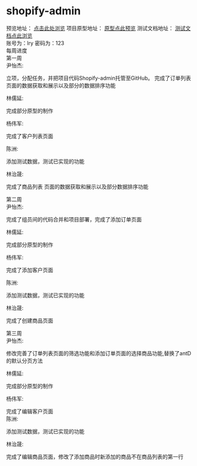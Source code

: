 # shopify-admin
预览地址： 
<a href="https://yyj3603.github.io/shopify-admin/">点击此处浏览</a>
项目原型地址：
<a href="https://mrlinry.github.io/Train/%E5%8E%9F%E5%9E%8B/index.html">原型点此预览</a>
测试文档地址：
<a href=" https://github.com/yyj3603/shopify-admin/blob/master/test.md">测试文档点此浏览</a>
<br />账号为：lry 密码为：123
<br />
每周进度<br />
第一周<br />
尹怡杰:

立项，分配任务，并把项目代码Shopify-admin托管至GitHub。 完成了订单列表 页面的数据获取和展示以及部分的数据排序功能

林儒延:

完成部分原型的制作

杨伟军:

完成了客户列表页面

陈洲:

添加测试数据，测试已实现的功能

林治晟:

完成了商品列表 页面的数据获取和展示以及部分数据排序功能

第二周<br />
尹怡杰:

完成了组员间的代码合并和项目部署，完成了添加订单页面

林儒延:

完成部分原型的制作

杨伟军:

完成了添加客户页面

陈洲:

添加测试数据，测试已实现的功能

林治晟:

完成了创建商品页面

第三周<br />
尹怡杰:

修改完善了订单列表页面的筛选功能和添加订单页面的选择商品功能,替换了antD的默认分页方法

林儒延:

完成部分原型的制作

杨伟军:

完成了编辑客户页面<br />
陈洲:

添加测试数据，测试已实现的功能

林治晟:

完成了编辑商品页面，修改了添加商品时新添加的商品不在商品列表的第一行
